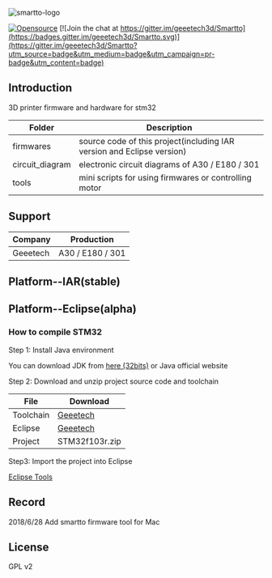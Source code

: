 ![smartto-logo](https://raw.githubusercontent.com/geeetech3d/smartto/master/docs/assets/smartto-logo.png)

[![Opensource](https://img.shields.io/badge/Opensource%20by-Geeetech3D-blue.svg)](https://www.geeetech.com/)
[![Join the chat at https://gitter.im/geeetech3d/Smartto](https://badges.gitter.im/geeetech3d/Smartto.svg)](https://gitter.im/geeetech3d/Smartto?utm_source=badge&utm_medium=badge&utm_campaign=pr-badge&utm_content=badge)


## Introduction
3D printer firmware and hardware for stm32

Folder | Description
--- | ---
firmwares | source code of this project(including IAR version and Eclipse version)
circuit_diagram | electronic circuit diagrams of A30 / E180 / 301 
tools | mini scripts for using firmwares or controlling motor

## Support
Company | Production
--- | ---
Geeetech | A30 / E180 / 301

## Platform--IAR(stable)

## Platform--Eclipse(alpha)

### How to compile STM32
Step 1: Install Java environment

You can download JDK from [here (32bits)](http://www.geeetech.com/OpenSource/eclipse/chromeinstall-8u171.exe) or Java official website

Step 2: Download and unzip project source code and toolchain

File | Download
--- | ---
Toolchain | [Geeetech](http://www.geeetech.com/OpenSource/eclipse/arm-none-eabi-gcc-8.1.0-180502-win32.7z)
Eclipse | [Geeetech](http://www.geeetech.com/OpenSource/eclipse/gnumcueclipse4.3.2-oxygen-win32x86.zip)
Project | STM32f103r.zip

Step3: Import the project into Eclipse

[Eclipse Tools](http://www.geeetech.com/OpenSource/)

## Record

2018/6/28 Add smartto firmware tool for Mac

## License
GPL v2
